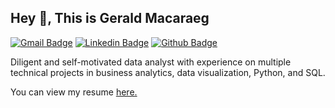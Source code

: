 ## Hey 👋, This is Gerald Macaraeg
[![Gmail Badge](https://img.shields.io/badge/-g.macaraeg23@gmail.com-c14438?style=flat&logo=Gmail&logoColor=white&link=mailto:g.macaraeg23@gmail.com)](mailto:g.macaraeg23@gmail.com) 
[![Linkedin Badge](https://img.shields.io/badge/-geraldmacaraeg23-0072b1?style=flat&logo=Linkedin&logoColor=white&link=https://www.linkedin.com/in/gerald-macaraeg/)](https://www.linkedin.com/in/gerald-macaraeg/) [![Github Badge](https://img.shields.io/badge/-geraldmac-grey?style=flat&logo=github&logoColor=white&link=https://github.com/g.macaraeg23@gmail.com/)](https://www.github.com/g.macaraeg23@gmail.com/) <p align='left'>Diligent and self-motivated data analyst with experience on multiple technical projects in business analytics, data visualization, Python, and SQL.</p><p align='left'> You can view my resume <a href='g.macaraeg23@gmail.com ' target=_blank><u>here</u>.</a></p>


